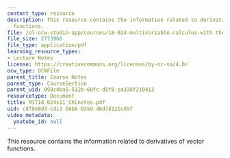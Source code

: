 ```yaml
---
content_type: resource
description: This resource contains the information related to derivatives of vector
  functions.
file: /ol-ocw-studio-app/courses/18-024-multivariable-calculus-with-theory-spring-2011/cdf8e8d3cd13b6b8035d4bd7812bcd97_MIT18_024s11_ChCnotes.pdf
file_size: 2773966
file_type: application/pdf
learning_resource_types:
- Lecture Notes
license: https://creativecommons.org/licenses/by-nc-sa/4.0/
ocw_type: OCWFile
parent_title: Course Notes
parent_type: CourseSection
parent_uid: 898c4ba5-512b-60fc-d5f0-ea338f210413
resourcetype: Document
title: MIT18_024s11_ChCnotes.pdf
uid: cdf8e8d3-cd13-b6b8-035d-4bd7812bcd97
video_metadata:
  youtube_id: null
---
```

This resource contains the information related to derivatives of vector functions.